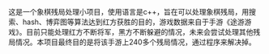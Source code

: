 这是一个象棋残局处理小项目，使用语言是c++，旨在可以处理象棋残局，用搜索、hash、博弈图等算法达到红方获胜的目的，游戏数据来自于手游《途游游戏》。目前只能处理红方不断将军，黑方不断躲避的情况，未来会尝试处理其他残局情况。本项目最终目的是将该手游上240多个残局情况，通过程序来解决掉。
